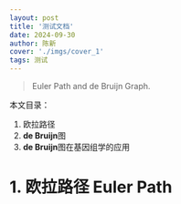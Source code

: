 ```yaml
---
layout: post
title: '测试文档'
date: 2024-09-30
author: 陈新
cover: './imgs/cover_1'
tags: 测试
---
```


> Euler Path and de Bruijn Graph.

本文目录：
1. 欧拉路径
2. **de Bruijn**图
3. **de Bruijn**图在基因组学的应用

# 1. 欧拉路径 Euler Path

